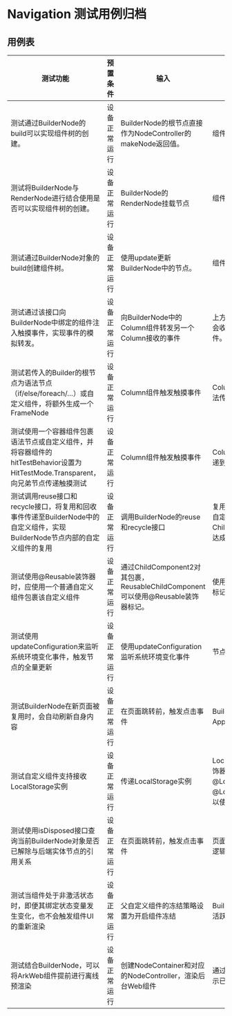 # Navigation 测试用例归档

## 用例表

| 测试功能                                                                                | 预置条件       | 输入                                                              | 预期输出                                                             | 是否自动 | 测试结果 |
|-------------------------------------------------------------------------------------| -------------- |-----------------------------------------------------------------|------------------------------------------------------------------| :------- | -------- |
| 测试通过BuilderNode的build可以实现组件树的创建。                                                    | 设备正常运行   | BuilderNode的根节点直接作为NodeController的makeNode返回值。                  | 组件创建成功                                                           | 是       | Pass     |
| 测试将BuilderNode与RenderNode进行结合使用是否可以实现组件树的创建。                                        | 设备正常运行 | BuilderNode的RenderNode挂载节点                                      | 组件创建成功                                                           | 是       | Pass     |
| 测试通过BuilderNode对象的build创建组件树。                                                       | 设备正常运行 | 使用update更新BuilderNode中的节点。                                      | 组件更新成功                                                           | 是       | Pass     |
| 测试通过该接口向BuilderNode中绑定的组件注入触摸事件，实现事件的模拟转发。                                          | 设备正常运行   | 向BuilderNode中的Column组件转发另一个Column接收的事件                          | 上方的Column组件也会收到同样的触摸事件。                                          | 是       | Pass     |
| 测试若传入的Builder的根节点为语法节点（if/else/foreach/…）或自定义组件，将额外生成一个FrameNode                    | 设备正常运行 | Column组件触发触摸事件                                                  | Column的触摸测试无法传递到Row上                                             | 是       | Pass     |
| 测试使用一个容器组件包裹语法节点或自定义组件，并将容器组件的hitTestBehavior设置为HitTestMode.Transparent，向兄弟节点传递触摸测试 | 设备正常运行 | Column组件触发触摸事件                                                  | Column的触摸测试传递到Row上                                               | 是       | Pass     |
| 测试调用reuse接口和recycle接口，将复用和回收事件传递至BuilderNode中的自定义组件，实现BuilderNode节点内部的自定义组件的复用      | 设备正常运行 | 调用BuilderNode的reuse和recycle接口                                   | 复用和回收事件传递给自定义组件ChildComponent2，达成复用效果                            | 是       | Pass     |
| 测试使用@Reusable装饰器时，应使用一个普通自定义组件包裹该自定义组件                                              | 设备正常运行 | 通过ChildComponent2对其包裹，ReusableChildComponent可以使用@Reusable装饰器标记。 | 使用@Reusable装饰器标记成功                                               | 是       | Pass     |
| 测试使用updateConfiguration来监听系统环境变化事件，触发节点的全量更新                                                                      | 设备正常运行 | 使用updateConfiguration监听系统环境变化事件                                 | 节点的全量更新                                                          | 是       | Pass     |
| 测试BuilderNode在新页面被复用时，会自动刷新自身内容                                                                      | 设备正常运行 | 在页面跳转前，触发点击事件                                                   | BuilderNode从AppStorage中移除                                        | 是       | Pass     |
| 测试自定义组件支持接收LocalStorage实例                                                                     | 设备正常运行 | 传递LocalStorage实例                           | LocalStorage相关的装饰器@LocalStorageProp、@LocalStorageLink可以使用并能接收得到值 | 是       | Pass     |
| 测试使用isDisposed接口查询当前BuilderNode对象是否已解除与后端实体节点的引用关系                                                                        | 设备正常运行 | 在页面跳转前，触发点击事件                                     | 页面跳转，各按钮功能逻辑正常                                                   | 是       | Pass     |
| 测试当组件处于非激活状态时，即便其绑定状态变量发生变化，也不会触发组件UI的重新渲染                                                                     | 设备正常运行 | 父自定义组件的冻结策略设置为开启组件冻结                                      | BuilderNode节点在不活跃时将会冻结                                           | 是       | Pass     |
| 测试结合BuilderNode，可以将ArkWeb组件提前进行离线预渲染                                                                    | 设备正常运行 | 创建NodeContainer和对应的NodeController，渲染后台Web组件                            | 通过NodeContainer展示已经预渲染的页面                                        | 是       | Pass     |
